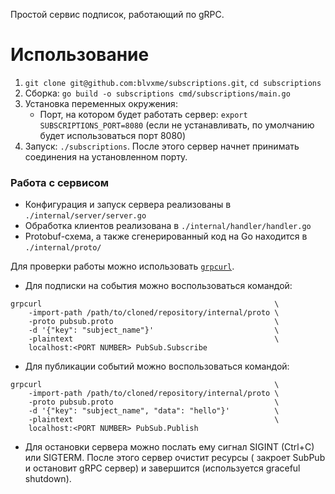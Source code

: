 Простой сервис подписок, работающий по gRPC.

# Использование

1. `git clone git@github.com:blvxme/subscriptions.git`, `cd subscriptions`
2. Сборка: `go build -o subscriptions cmd/subscriptions/main.go`
3. Установка переменных окружения:
    - Порт, на котором будет работать сервер: `export SUBSCRIPTIONS_PORT=8080` (если не устанавливать, по умолчанию
      будет использоваться порт 8080)
4. Запуск: `./subscriptions`. После этого сервер начнет принимать соединения на установленном порту.

### Работа с сервисом

- Конфигурация и запуск сервера реализованы в `./internal/server/server.go`
- Обработка клиентов реализована в `./internal/handler/handler.go`
- Protobuf-схема, а также сгенерированный код на Go находится в `./internal/proto/`

Для проверки работы можно использовать [`grpcurl`](https://github.com/fullstorydev/grpcurl).

- Для подписки на события можно воспользоваться командой:

```shell
grpcurl                                                    \
    -import-path /path/to/cloned/repository/internal/proto \
    -proto pubsub.proto                                    \
    -d '{"key": "subject_name"}'                           \
    -plaintext                                             \
    localhost:<PORT NUMBER> PubSub.Subscribe
```

- Для публикации событий можно воспользоваться командой:

```shell
grpcurl                                                    \
    -import-path /path/to/cloned/repository/internal/proto \
    -proto pubsub.proto                                    \
    -d '{"key": "subject_name", "data": "hello"}'          \
    -plaintext                                             \
    localhost:<PORT NUMBER> PubSub.Publish
```

- Для остановки сервера можно послать ему сигнал SIGINT (Ctrl+C) или SIGTERM. После этого сервер очистит ресурсы (
  закроет SubPub и остановит gRPC сервер) и завершится (используется graceful shutdown).
